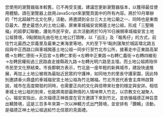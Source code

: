 您使用的瀏覽器版本較舊，已不再受支援。建議您更新瀏覽器版本，以獲得最佳使用體驗。請在瀏覽器上啟用JavaScript來瀏覽頁面中的所有內容。將於10月舉辦的「竹北超越竹北文化祭」活動，將邀請到全台三大土地公廟之一、同時也是東南亞最大、歷史最悠久的土地公廟，屏東車城福安宮開基土地公祖，形成「三聖賜福」的超夢幻聯動，護佑市民平安。此次活動將於10月10日展開車城福安宮土地公祖贊境，9點開始先由在地土地公打頭陣，以「巡庄」及「報馬仔」的方式，前往竹北最西之崇義里及最東之東海里等地。大約至下午1點則匯聚於城區環北路五段與中正西路口與車城開基土地公祖一同步行至竹北市公所，接著走中正東路高架橋→左轉仁德街→天后宮→左轉仁孝街→左轉中正東路→右轉仁義街→右轉四維街→左轉民權街過三民路直走接縣政九路→左轉光明六路至主壇。而土地公祖將陪伴市民至文化祭結束。市長鄭朝方表示，竹北是一座年輕的新興城市，建設快速推展，再加上土地公被視為最貼近民眾的守護神，如同地方的里長守護家園，因此特別邀請香火鼎盛的車城福安宮土地公祖為竹北賜福。竹北市民代表會主席林啟賢說，城市在高度開發的同時，也需要正向的文化與信帶來社會的穩定與安詳。相信車城土地公祖的到來，也能將南部最熱情的人情味帶入竹北，以宗教文化凝聚人心。福安宮指出，此次福德正神首度在官方邀請下來到竹北，並依循福德正神旨意出轎贊境，這是三百多年來第一次以神轎方式出門贊境，並安排有「鑽轎」活動，是福德正神土地公祖送給竹北信眾的見面禮。